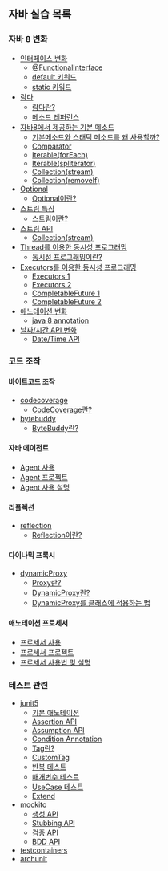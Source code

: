 ## 자바 실습 목록

### 자바 8 변화
- <a href="https://github.com/KKTRKKT/java8to11/tree/master/src/main/java/me/kktrkkt/java8to11/intrefaceAlternation">인터페이스 변화</a>
  - <a href="https://kktrkkt.github.io/java/2023/01/21/%ED%95%A8%EC%88%98%ED%98%95-%EC%9D%B8%ED%84%B0%ED%8E%98%EC%9D%B4%EC%8A%A4/">@FunctionalInterface</a>
  - <a href="https://kktrkkt.github.io/java/2023/01/24/%EC%9D%B8%ED%84%B0%ED%8E%98%EC%9D%B4%EC%8A%A4-%EA%B8%B0%EB%B3%B8%EB%A9%94%EC%86%8C%EB%93%9C/">default 키워드</a>
  - <a href="https://kktrkkt.github.io/java/2023/01/24/%EC%9D%B8%ED%84%B0%ED%8E%98%EC%9D%B4%EC%8A%A4-%EC%8A%A4%ED%83%9C%ED%8B%B1%EB%A9%94%EC%86%8C%EB%93%9C/">static 키워드</a>
- <a href="https://github.com/KKTRKKT/java8to11/tree/master/src/main/java/me/kktrkkt/java8to11/lambda">람다</a>
  - <a href="https://kktrkkt.github.io/java/2023/01/21/%EB%9E%8C%EB%8B%A4-%ED%91%9C%ED%98%84%EC%8B%9D/">람다란?</a>
  - <a href="https://kktrkkt.github.io/java/2023/01/21/%EB%A9%94%EC%86%8C%EB%93%9C-%EB%A0%88%ED%8D%BC%EB%9F%B0%EC%8A%A4/">메소드 레퍼런스</a>
- <a href="https://github.com/KKTRKKT/java8to11/tree/master/src/main/java/me/kktrkkt/java8to11/api/defaultMethod">자바8에서 제공하는 기본 메소드</a>
  - <a href="https://kktrkkt.github.io/java/2023/01/25/%EA%B8%B0%EB%B3%B8%EB%A9%94%EC%86%8C%EB%93%9C%EC%99%80-%EC%8A%A4%ED%83%9C%ED%8B%B1%EB%A9%94%EC%86%8C%EB%93%9C-%EC%82%AC%EC%9A%A9%EC%9D%B4%EC%9C%A0/">기본메소드와 스태틱 메소드를 왜 사용할까?</a>
  - <a href="https://kktrkkt.github.io/java/2023/01/25/Comparator/">Comparator</a>
  - <a href="https://kktrkkt.github.io/java/2023/01/25/forEach-%EC%82%AC%EC%9A%A9%EB%B2%95/">Iterable(forEach)</a>
  - <a href="https://kktrkkt.github.io/java/2023/01/25/spliterator-%EC%82%AC%EC%9A%A9%EB%B2%95/">Iterable(spliterator)</a>
  - <a href="https://kktrkkt.github.io/java/2023/01/25/stream-%EC%82%AC%EC%9A%A9%EB%B2%95/">Collection(stream)</a>
  - <a href="https://kktrkkt.github.io/java/2023/01/25/removeIf-%EC%82%AC%EC%9A%A9%EB%B2%95/">Collection(removeIf)</a>
- <a href="https://github.com/KKTRKKT/java8to11/tree/master/src/main/java/me/kktrkkt/java8to11/optional">Optional</a>
  - <a href="https://kktrkkt.github.io/java/2023/01/26/Optional/">Optional이란?</a>
- <a href="https://github.com/KKTRKKT/java8to11/tree/master/src/main/java/me/kktrkkt/java8to11/stream">스트림 특징</a>
  - <a href="https://kktrkkt.github.io/java/2023/01/25/Stream%EC%9D%B4%EB%9E%80/">스트림이란?</a>
- <a href="https://github.com/KKTRKKT/java8to11/tree/master/src/main/java/me/kktrkkt/java8to11/streamApi">스트림 API</a>
    - <a href="https://kktrkkt.github.io/java/2023/01/25/stream-%EC%82%AC%EC%9A%A9%EB%B2%95/">Collection(stream)</a>
- <a href="https://github.com/KKTRKKT/java8to11/tree/master/src/main/java/me/kktrkkt/java8to11/concurrent">Thread를 이용한 동시성 프로그래밍</a>
  - <a href="https://kktrkkt.github.io/java/2023/01/30/Concurrent-%ED%94%84%EB%A1%9C%EA%B7%B8%EB%9E%98%EB%B0%8D/">동시성 프로그래밍이란?</a>
- <a href="https://github.com/KKTRKKT/java8to11/tree/master/src/main/java/me/kktrkkt/java8to11/executors">Executors를 이용한 동시성 프로그래밍</a>
  - <a href="https://kktrkkt.github.io/java/2023/02/02/Executors-1/">Executors 1</a>
  - <a href="https://kktrkkt.github.io/java/2023/02/03/Executors-2/">Executors 2</a>
  - <a href="https://kktrkkt.github.io/java/2023/02/04/CompletableFuture-1/">CompletableFuture 1</a>
  - <a href="https://kktrkkt.github.io/java/2023/02/04/CompletableFuture-2/">CompletableFuture 2</a>
- <a href="https://github.com/KKTRKKT/java8to11/tree/master/src/main/java/me/kktrkkt/java8to11/annotaion">애노테이션 변화</a>
  - <a href="https://kktrkkt.github.io/java/2023/02/11/java-8-annotaion/">java 8 annotation</a>
- <a href="https://github.com/KKTRKKT/java8to11/tree/master/src/main/java/me/kktrkkt/java8to11/datetime">날짜/시간 API 변화</a>
  - <a href="https://kktrkkt.github.io/java/2023/01/30/Date-Time-API/">Date/Time API</a>

### 코드 조작

#### 바이트코드 조작
- <a href="https://github.com/KKTRKKT/java8to11/tree/master/src/main/java/me/kktrkkt/java8to11/codecoverage">codecoverage</a>
  - <a href="https://kktrkkt.github.io/java/2023/02/13/Code-Coverage/">CodeCoverage란?</a>
- <a href="https://github.com/KKTRKKT/java8to11/tree/master/src/main/java/me/kktrkkt/java8to11/bytebuddy">bytebuddy</a>
    - <a href="https://kktrkkt.github.io/java/2023/02/15/bytebuddy/">ByteBuddy란?</a>

#### 자바 에이전트
- <a href="https://github.com/KKTRKKT/java8to11/blob/master/src/main/java/me/kktrkkt/java8to11/bytebuddy/AgentMasulsa.java">Agent 사용</a>
- <a href="https://github.com/KKTRKKT/MasulsaAgent">Agent 프로젝트</a>
- <a href="https://kktrkkt.github.io/java/2023/02/18/JavaAgent/">Agent 사용 설명</a>

#### 리플렉션
- <a href="https://github.com/KKTRKKT/java8to11/tree/master/src/main/java/me/kktrkkt/java8to11/reflection">reflection</a>
  - <a href="https://kktrkkt.github.io/java/2023/02/21/Reflection/">Reflection이란?</a>

#### 다이나믹 프록시
- <a href="https://github.com/KKTRKKT/java8to11/tree/master/src/main/java/me/kktrkkt/java8to11/dynamicProxy">dynamicProxy</a>
  - <a href="https://kktrkkt.github.io/%EB%94%94%EC%9E%90%EC%9D%B8%20%ED%8C%A8%ED%84%B4/2023/02/23/Proxy-%ED%8C%A8%ED%84%B4/">Proxy란?</a>
  - <a href="https://kktrkkt.github.io/java/2023/02/23/Dynamic-Proxy/">DynamicProxy란?</a>
  - <a href="https://kktrkkt.github.io/%EB%94%94%EC%9E%90%EC%9D%B8%20%ED%8C%A8%ED%84%B4/2023/02/24/%ED%81%B4%EB%9E%98%EC%8A%A4-%ED%94%84%EB%A1%9D%EC%8B%9C/">DynamicProxy를 클래스에 적용하는 법</a>

#### 애노테이션 프로세서
- <a href="https://github.com/KKTRKKT/java8to11/tree/master/src/main/java/me/kktrkkt/java8to11/processor">프로세서 사용</a>
- <a href="https://github.com/KKTRKKT/magic-moja">프로세서 프로젝트</a>
- <a href="https://kktrkkt.github.io/java/2023/03/01/Annotaion-Processor/">프로세서 사용법 및 설명</a>

### 테스트 관련

- <a href="https://github.com/KKTRKKT/java8to11/tree/master/src/test/java/me/kktrkkt/java8to11/junit5">junit5</a>
  - <a href="https://kktrkkt.github.io/junit5/2023/03/05/JUnit5-%EA%B8%B0%EB%B3%B8-%EC%95%A0%EB%85%B8%ED%85%8C%EC%9D%B4%EC%85%98/">기본 애노테이션</a>
  - <a href="https://kktrkkt.github.io/junit5/2023/03/06/JUnit5-Assertion-API/">Assertion API</a>
  - <a href="https://kktrkkt.github.io/junit5/2023/03/06/JUnit5-Assumption-API/">Assumption API</a>
  - <a href="https://kktrkkt.github.io/junit5/2023/03/07/JUnit5-Condition-Annotaion/">Condition Annotation</a>
  - <a href="https://kktrkkt.github.io/junit5/2023/03/08/JUnit5-Tag/">Tag란?</a>
  - <a href="https://kktrkkt.github.io/junit5/2023/03/08/JUnit5-CustomTag/">CustomTag</a>
  - <a href="https://kktrkkt.github.io/junit5/2023/03/09/JUnit5-RepeatedTest/">반복 테스트</a>
  - <a href="https://kktrkkt.github.io/junit5/2023/03/09/JUnit5-Params-API/">매개변수 테스트</a>
  - <a href="https://kktrkkt.github.io/junit5/2023/03/10/JUnit5-UseCase/">UseCase 테스트</a>
  - <a href="https://kktrkkt.github.io/junit5/2023/03/11/JUnit5-Extend/">Extend</a>
- <a href="https://github.com/KKTRKKT/java8to11/tree/master/src/test/java/me/kktrkkt/java8to11/mockito">mockito</a>
    - <a href="https://kktrkkt.github.io/junit5/2023/03/12/Junit5-Mockito-%EC%83%9D%EC%84%B1(1)/">생성 API</a>
    - <a href="https://kktrkkt.github.io/junit5/2023/03/13/Junit5-Mockito-Stubbing(2)/">Stubbing API</a>
    - <a href="https://kktrkkt.github.io/junit5/2023/03/13/Junit5-Mockito-%EA%B2%80%EC%A6%9D(3)/">검증 API</a>
    - <a href="https://kktrkkt.github.io/junit5/2023/03/14/Junit5-Mockito-BDD-API(4)/">BDD API</a>
- <a href="https://github.com/KKTRKKT/java8to11/tree/master/src/test/java/me/kktrkkt/java8to11/testcontainers">testcontainers</a>
- <a href="https://github.com/KKTRKKT/java8to11/tree/master/src/test/java/me/kktrkkt/java8to11/archunit">archunit</a>


